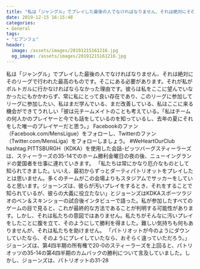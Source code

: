 ```yaml
---
title: "私は「ジャングル」でプレイした最後の人でなければなりません、それは絶対にそのリーグで行われた最高のものです。"
date: 2019-12-15 16:15:48
categories:
- General
tags:
- "ビアンフェ"
header:
  image: /assets/images/20191215161216.jpg
  og_image: /assets/images/20191215161216.jpg
---
```


私は「ジャングル」でプレイした最後の人でなければなりません、それは絶対にそのリーグで行われた最高のものです。そこにある必要があります。それが私がポルトガルに行かなければならなかった理由です。彼らは私をここに望んでいなかったにもかかわらず、常に私にとって良い存在であり、このリーグに参加してリーグに参加したい、私はまだ学んでいる、まだ改善している、私はここに来る機会ができてうれしい「彼は元チームメイトのことも考えている。「私はチームの何人かのプレイヤーと今でも話をしているのを知っているし、去年の夏にそれをした唯一のプレイヤーだと思う。」 Facebookのファン（Facebook.com/MensLigue）をフォローし、Twitterのファン（Twitter.com/MensLiga）をフォローしましょう。 #WeHeartOurClub hashtag.PITTSBURGH（KDKA）を使用した会話-ピッツバーグスティーラーズは、スティーラーズの35-14でのホーム勝利金曜日の夜の後、ニューイングランドの愛国者を仕事に連れていきます。 「私たちは常にかなり厄介なものとして知られてきました。いいえ、最初からずっとダーティパトリオットをプレイしたとは思いません。多くのチームがこの会場よりもスタジアムでサッカーをしていると思います。ジョーンズは、彼らが汚いプレイをするとき、それをすることで知られているが、彼らの大義に役立たない」とジョーンズはKDKAスポーツラジオのベン＆スキンショーの試合後インタビューで語った。私が参加したすべてのゲームの目で見ると、これが最終的な方法であることが判明する可能性があります。しかし、それは私たちの意図ではありません。私たちがそんなに汚いプレイをしたことに腹を立て、そのようにして勝利を得ました。難しい気持ちも何もありませんが、それは私たちを助けません。 「パトリオットが今のようにダウンしていたなら、そのようにプレイしていたなら、おそらく違っていただろう。」ジョーンズは、第4四半期の所有権で20-0のスティーラーズを上回ると、パトリオッツの35-14の第4四半期のカムバックの勝利について言及していました。しかし、ジョーンズは、パトリオットの31-28
